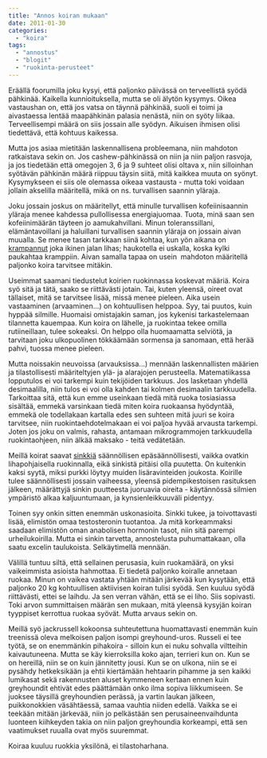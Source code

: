 ```yaml
---
title: "Annos koiran mukaan"
date: 2011-01-30
categories: 
  - "koira"
tags: 
  - "annostus"
  - "blogit"
  - "ruokinta-perusteet"
---
```


Eräällä foorumilla joku kysyi, että paljonko päivässä on terveellistä syödä pähkinää. Kaikella kunnioituksella, mutta se oli älytön kysymys. Oikea vastaushan on, että jos vatsa on täynnä pähkinää, suoli ei toimi ja aivastaessa lentää maapähkinän palasia nenästä, niin on syöty liikaa. Terveellisempi määrä on siis jossain alle syödyn. Aikuisen ihmisen olisi tiedettävä, että kohtuus kaikessa.

<!--more-->

Mutta jos asiaa mietitään laskennallisena probleemana, niin mahdoton ratkaistava sekin on. Jos cashew-pähkinässä on niin ja niin paljon rasvoja, ja jos tiedetään että omegojen 3, 6 ja 9 suhteet olisi oltava x, niin silloinhan syötävän pähkinän määrä riippuu täysin siitä, mitä kaikkea muuta on syönyt. Kysymykseen ei siis ole olemassa oikeaa vastausta - mutta toki voidaan jollain akselilla määritellä, mikä on ns. turvallisen saannin yläraja.

Joku jossain joskus on määritellyt, että minulle turvallisen kofeiinisaannin yläraja menee kahdessa pullollisessa energiajuomaa. Tuota, minä saan sen kofeiinimäärän täyteen jo aamukahvillani. Minun toleranssillani, elämäntavoillani ja haluillani turvallisen saannin yläraja on jossain aivan muualla. Se menee tasan tarkkaan siinä kohtaa, kun yön aikana on [krampannut](https://www.katiska.eu/tieto/loukkaantumiset-ja-vammat/krampit/) joka ikinen jalan lihas; haukotella ei uskalla, koska kylki paukahtaa kramppiin. Aivan samalla tapaa on usein  mahdoton määritellä paljonko koira tarvitsee mitäkin.

Useimmat saamani tiedustelut koirien ruokinnassa koskevat määriä. Koira syö sitä ja tätä, saako se riittävästi jotain. Tai, kuten yleensä, oireet ovat tällaiset, mitä se tarvitsee lisää, missä menee pieleen. Aika usein vastaaminen (arvaaminen...) on kohtuullisen helppoa. Syy, tai puutos, kuin hyppää silmille. Huomaisi omistajakin saman, jos kykenisi tarkastelemaan tilannetta kauempaa. Kun koira on lähelle, ja ruokintaa tekee omilla rutiineillaan, tulee sokeaksi. On helppo olla huomaamatta selviötä, ja tarvitaan joku ulkopuolinen tökkäämään sormensa ja sanomaan, että herää pahvi, tuossa menee pieleen.

Mutta noissakin neuvoissa (arvauksissa...) mennään laskennallisten määrien ja tilastollisesti määriteltyjen ylä- ja alarajojen perusteella. Matematiikassa lopputulos ei voi tarkempi kuin tekijöiden tarkkuus. Jos lasketaan yhdellä desimaalilla, niin tulos ei voi olla kahden tai kolmen desimaalin tarkkuudella. Tarkoittaa sitä, että kun emme useinkaan tiedä mitä ruoka tosiasiassa sisältää, emmekä varsinkaan tiedä miten koira ruokaansa hyödyntää, emmekä ole todellakaan kartalla edes sen suhteen mitä juuri se koira tarvitsee, niin ruokintaehdotelmakaan ei voi paljoa hyvää arvausta tarkempi. Joten jos joku on valmis, rahasta, antamaan mikrogrammojen tarkkuudella ruokintaohjeen, niin älkää maksako - teitä vedätetään.

Meillä koirat saavat [sinkkiä](https://www.katiska.eu/tieto/sinkki/sinkki/) säännöllisen epäsäännöllisesti, vaikka ovatkin lihapohjaisella ruokinnalla, eikä sinkistä pitäisi olla puutetta. On kuitenkin kaksi syytä, miksi purkki löytyy muiden lisäravinteiden joukosta. Koirille tulee säännöllisesti jossain vaiheessa, yleensä pidempikestoisen rasituksen jälkeen, määrättyjä sinkin puutteesta juoruavia oireita - käytännössä silmien ympäristö alkaa kaljuuntumaan, ja kynsienleikkuuväli pidentyy.

Toinen syy onkin sitten enemmän uskonasioita. Sinkki tukee, ja toivottavasti lisää, elimistön omaa testosteronin tuotantoa. Ja mitä korkeammaksi saadaan elimistön oman anabolisen hormonin tasot, niin sitä parempi urheilukoirilla. Mutta ei sinkin tarvetta, annostelusta puhumattakaan, olla saatu excelin taulukoista. Selkäytimellä mennään.

Välillä tuntuu siltä, että sellainen perusasia, kuin ruokamäärä, on yksi vaikeimmista asioista hahmottaa. Ei tiedetä paljonko koiralle annetaan ruokaa. Minun on vaikea vastata yhtään mitään järkevää kun kysytään, että paljonko 20 kg kohtuullisen aktiivisen koiran tulisi syödä. Sen kuuluu syödä riittävästi, ettei se laihdu. Ja sen verran vähän, että se ei liho. Siis sopivasti. Toki arvon summittaisen määrän sen mukaan, mitä yleensä kysyjän koiran tyyppiset kerrottua ruokaa syövät. Mutta arvaus sekin on.

Meillä syö jackrussell kokoonsa suhteutettuna huomattavasti enemmän kuin treenissä oleva melkoisen paljon isompi greyhound-uros. Russeli ei tee työtä, se on enemmänkin pihakoira - silloin kun ei nuku sohvalla viltteihin kaivautuneena. Mutta se käy kierroksilla koko ajan, terrieri kun on. Kun se on hereillä, niin se on kuin jännitetty jousi. Kun se on ulkona, niin se ei pysähdy hetkeksikään ja ehtii kiertämään hehtaarin pihamme ja sen kaikki lumikasat sekä rakennusten aluset kymmeneen kertaan ennen kuin greyhoundit ehtivät edes päättämään onko ilma sopiva liikkumiseen. Se juoksee täysillä greyhoundien perässä, ja vartin laukan jälkeen, puikkonokkien väsähtäessä, samaa vauhtia niiden edellä. Vaikka se ei teekään mitään järkevää, niin jo pelkästään sen perusaineenvaihdunta luonteen kiihkeyden takia on niin paljon greyhoundia korkeampi, että sen vaatimukset ruualla ovat myös suuremmat.

Koiraa kuuluu ruokkia yksilönä, ei tilastoharhana.
